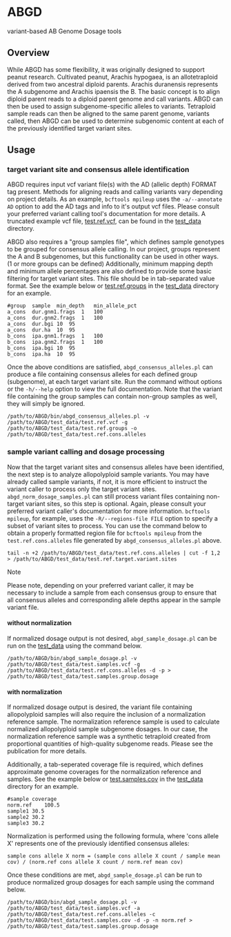 # ABGD
variant-based AB Genome Dosage tools

## Overview
While ABGD has some flexibility, it was originally designed to support peanut research. Cultivated peanut, Arachis hypogaea, is an allotetraploid derived from two ancestral diploid parents. Arachis duranensis represents the A subgenome and Arachis ipaensis the B. The basic concept is to align diploid parent reads to a diploid parent genome and call variants. ABGD can then be used to assign subgenome-specific alleles to variants. Tetraploid sample reads can then be aligned to the same parent genome, variants called, then ABGD can be used to determine subgenomic content at each of the previously identified target variant sites.

## Usage

### target variant site and consensus allele identification

ABGD requires input vcf variant file(s) with the AD (allelic depth) FORMAT tag present. Methods for aligning reads and calling variants vary depending on project details. As an example, `bcftools mpileup` uses the `-a/--annotate AD` option to add the AD tags and info to it's output vcf files. Please consult your preferred variant calling tool's documentation for more details. A truncated example vcf file, [test.ref.vcf](https://github.com/brianabernathy/ABGD/blob/main/test_data/test.ref.vcf), can be found in the [test_data](https://github.com/brianabernathy/ABGD/tree/main/test_data) directory.

ABGD also requires a "group samples file", which defines sample genotypes to be grouped for consensus allele calling. In our project, groups represent the A and B subgenomes, but this functionality can be used in other ways. (1 or more groups can be defined) Additionally, minimum mapping depth and minimum allele percentages are also defined to provide some basic filtering for target variant sites. This file should be in tab-separated value format. See the example below or [test.ref.groups](https://github.com/brianabernathy/ABGD/blob/main/test_data/test.ref.groups) in the [test_data](https://github.com/brianabernathy/ABGD/tree/main/test_data) directory for an example.

```
#group	sample	min_depth	min_allele_pct
a_cons	dur.gnm1.frags	1	100
a_cons	dur.gnm2.frags	1	100
a_cons	dur.bgi	10	95
a_cons	dur.ha	10	95
b_cons	ipa.gnm1.frags	1	100
b_cons	ipa.gnm2.frags	1	100
b_cons	ipa.bgi	10	95
b_cons	ipa.ha	10	95
```

Once the above conditions are satisfied, `abgd_consensus_alleles.pl` can produce a file containing consensus alleles for each defined group (subgenome), at each target variant site. Run the command without options or the `-h/--help` option to view the full documentation. Note that the variant file containing the group samples can contain non-group samples as well, they will simply be ignored.

`/path/to/ABGD/bin/abgd_consensus_alleles.pl -v /path/to/ABGD/test_data/test.ref.vcf -g /path/to/ABGD/test_data/test.ref.groups -o /path/to/ABGD/test_data/test.ref.cons.alleles`

### sample variant calling and dosage processing

Now that the target variant sites and consensus alleles have been identified, the next step is to analyze allopolyploid sample variants. You may have already called sample variants, if not, it is more efficient to instruct the variant caller to process only the target variant sites. `abgd_norm_dosage_samples.pl` can still process variant files containing non-target variant sites, so this step is optional. Again, please consult your preferred variant caller's documentation for more information. `bcftools mpileup`, for example, uses the `-R/--regions-file FILE` option to specify a subset of variant sites to process. You can use the command below to obtain a properly formatted region file for `bcftools mpileup` from the `test.ref.cons.alleles` file generated by `abgd_consensus_alleles.pl` above.

`tail -n +2 /path/to/ABGD/test_data/test.ref.cons.alleles | cut -f 1,2 > /path/to/ABGD/test_data/test.ref.target.variant.sites`

> [!NOTE]
> Please note, depending on your preferred variant caller, it may be necessary to include a sample from each consensus group to ensure that all consensus alleles and corresponding allele depths appear in the sample variant file.

#### without normalization

If normalized dosage output is not desired, `abgd_sample_dosage.pl` can be run on the [test_data](https://github.com/brianabernathy/ABGD/tree/main/test_data) using the command below.

`/path/to/ABGD/bin/abgd_sample_dosage.pl -v /path/to/ABGD/test_data/test.samples.vcf -g /path/to/ABGD/test_data/test.ref.cons.alleles -d -p > /path/to/ABGD/test_data/test.samples.group.dosage`

#### with normalization

If normalized dosage output is desired, the variant file containing allopolyploid samples will also require the inclusion of a normalization reference sample. The normalization reference sample is used to calculate normalized allopolyploid sample subgenome dosages. In our case, the normalization reference sample was a synthetic tetraploid created from proportional quantities of high-quality subgenome reads. Please see the publication for more details.

Additionally, a tab-seperated coverage file is required, which defines approximate genome coverages for the normalization reference and samples. See the example below or [test.samples.cov](https://github.com/brianabernathy/ABGD/blob/main/test_data/test.samples.cov) in the [test_data](https://github.com/brianabernathy/ABGD/tree/main/test_data) directory for an example.

```
#sample	coverage
norm.ref	100.5
sample1	30.5
sample2	30.2
sample3	30.2
```

Normalization is performed using the following formula, where 'cons allele X' represents one of the previously identified consensus alleles:

`sample cons allele X norm = (sample cons allele X count / sample mean cov) / (norm.ref cons allele X count / norm.ref mean cov)`

Once these conditions are met, `abgd_sample_dosage.pl` can be run to produce normalized group dosages for each sample using the command below.

`/path/to/ABGD/bin/abgd_sample_dosage.pl -v /path/to/ABGD/test_data/test.samples.vcf -a /path/to/ABGD/test_data/test.ref.cons.alleles -c /path/to/ABGD/test_data/test.samples.cov -d -p -n norm.ref > /path/to/ABGD/test_data/test.samples.group.dosage`

